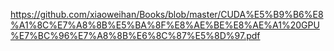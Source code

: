 https://github.com/xiaoweihan/Books/blob/master/CUDA%E5%B9%B6%E8%A1%8C%E7%A8%8B%E5%BA%8F%E8%AE%BE%E8%AE%A1%20GPU%E7%BC%96%E7%A8%8B%E6%8C%87%E5%8D%97.pdf
